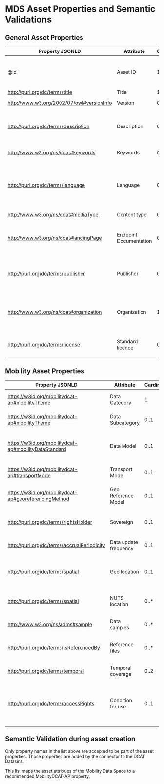 
# MDS Asset Properties and Semantic Validations

## General Asset Properties
| Property JSONLD | Attribute| Cardinality | Type | Explanation | Example |
|-----------|-----------|---------|------|------------|--------------|
| @id | Asset ID |  1  |  String  | Dataset Id (in the MDS Frontend will be generated automatically) | traffic-situation-in-hamburg-1.0 |
| http://purl.org/dc/terms/title | Title |  1  |  String  | Dataset Name | Traffic situation in Hamburg|
| http://www.w3.org/2002/07/owl#versionInfo | Version |  0..1  |  String  | Dataset Version | 1.0.0 |
| http://purl.org/dc/terms/description | Description |  0..1  |  String with Markdown | Dataset Description | The dataset contains the traffic situation in real time on the Hamburg road network. The traffic situation is divided into 4 condition classes: **flowing traffic** (green), **heavy traffic** (orange), **slow-moving traffic** (red), **queued traffic** (dark red).|
| http://www.w3.org/ns/dcat#keywords | Keywords |  0..*  |  String | Keywords describing the dataset | traffic; hamburg; traffic jams |
| http://purl.org/dc/terms/language | Language |  0..*  |  Enumeration | Language of the dataset (use "Multilingual" if more than one language is used) | German |
| http://www.w3.org/ns/dcat#mediaType | Content type |  0..*  |  String | Content type of the dataset | application/json |
| http://www.w3.org/ns/dcat#landingPage | Endpoint Documentation |  0..1  | URL | Documentation describing the dataset, its parameters and values | https://api.hamburg.de/datasets/v1/verkehrslage//api?f=html |
| http://purl.org/dc/terms/publisher | Publisher |  0..1  | URL | Homepage of the participant who makes the dataset available within the MDS | https://mobility-dataspace.eu/ |
| http://www.w3.org/ns/dcat#organization | Organization |  1  | String | Legal name of the participant who makes the dataset available within the MDS | DRM GmbH |
| http://purl.org/dc/terms/license | Standard licence |  0..1  | URL | License under which is the dataset available | https://www.govdata.de/dl-de/by-2-0 |

## Mobility Asset Properties
| Property JSONLD | Attribute| Cardinality | Type | Explanation | Example |
|-----------|-----------|---------|------|------------|--------------|
| https://w3id.org/mobilitydcat-ap#mobilityTheme | Data Category |  1  |  Enumeration | Vordefined [MDS Data Category](https://github.com/Mobility-Data-Space/mobility-data-space/wiki/MDS-Ontology#data-category) | Traffic Flow Information |
| https://w3id.org/mobilitydcat-ap#mobilityTheme | Data Subcategory |  0..1  |  Enumeration | Vordefined [MDS Data Subcategory](https://github.com/Mobility-Data-Space/mobility-data-space/wiki/MDS-Ontology#data-subcategory) | Realtime Traffic Flow Data |
| https://w3id.org/mobilitydcat-ap#mobilityDataStandard | Data Model |  0..1  |  String | Mobility Data Standard (e.g. DATEX II, TPEG) | Proprietary |
| https://w3id.org/mobilitydcat-ap#transportMode | Transport Mode |  0..1  |  Enumeration | Vordefined [Transport Mode](https://github.com/Mobility-Data-Space/mobility-data-space/wiki/MDS-Ontology#transport-mode) | Road |
| https://w3id.org/mobilitydcat-ap#georeferencingMethod | Geo Reference Model |  0..1  |  String | Geo Referencing Method (e.g. OpenLR) | GeoJSON |
| http://purl.org/dc/terms/rightsHolder | Sovereign |  0..1  |  String | Legal name of the owner of the dataset | LGV Hamburg |
| http://purl.org/dc/terms/accrualPeriodicity | Data update frequency |  0..1  |  String | How often is the dataset updated. | Every 5 min. |
| http://purl.org/dc/terms/spatial | Geo location |  0..1  |  String | Simple description of the relevant geolocation. | Hamburg and vicinity |
| http://purl.org/dc/terms/spatial | NUTS location |  0..*  |  String | NUTS code(s) for the relevant geolocation. | DE60 |
| http://www.w3.org/ns/adms#sample | Data samples |  0..*  |  URL | Dataset samples if available | - |
| http://purl.org/dc/terms/isReferencedBy | Reference files |  0..*  |  URL | Dataset schemas or other references | - |
| http://purl.org/dc/terms/temporal | Temporal coverage |  0..2  |  Date | Start and/or end date for the dataset | 14.05.2024 - 14.05.2024 |
| http://purl.org/dc/terms/accessRights | Condition for use |  0..1  |  String | Additional condiotions for use, source reference, copyright etc. | Source reference: Freie und Hansestadt Hamburg, Behörde für Verkehr und Mobilitätswende  |

## Semantic Validation during asset creation

Only property names in the list above are accepted to be part of the asset properties. Those properties are added by the connector to the DCAT Datasets.

This list maps the asset attribues of the Mobility Data Space to a recommended MobilityDCAT-AP property.